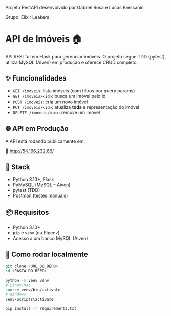 Projeto RestAPI desenvolvido por Gabriel Rosa e Lucas Bressanin

Grupo: Elixir Leakers

# API de Imóveis 🏠

API RESTful em Flask para gerenciar imóveis. O projeto segue TDD (pytest), utiliza MySQL (Aiven) em produção e oferece CRUD completo.

## ✨ Funcionalidades

- `GET /imoveis`: lista imóveis (com filtros por query params)
- `GET /imoveis/<id>`: busca um imóvel pelo id
- `POST /imoveis`: cria um novo imóvel
- `PUT /imoveis/<id>`: atualiza **toda** a representação do imóvel
- `DELETE /imoveis/<id>`: remove um imóvel

## 🌐 API em Produção

A API está rodando publicamente em:

🔗 http://54.196.232.66/

## 🧰 Stack

- Python 3.10+, Flask
- PyMySQL (MySQL – Aiven)
- pytest (TDD)
- Postman (testes manuais)

## 📦 Requisitos

- Python 3.10+
- `pip` e `venv` (ou Pipenv)
- Acesso a um banco MySQL (Aiven)

## 🚀 Como rodar localmente

```bash
git clone <URL_DO_REPO>
cd <PASTA_DO_REPO>

python -m venv venv
# Linux/Mac
source venv/bin/activate
# Windows
venv\Scripts\activate

pip install -r requirements.txt



